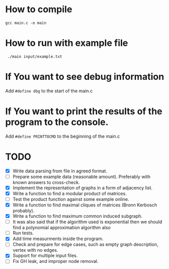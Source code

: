# How to compile

`gcc main.c -o main`

# How to run with example file

` ./main input/example.txt`

# If You want to see debug information

Add `#define dbg` to the start of the main.c

# If You want to print the results of the program to the console.

Add `#define PRINTTOCMD` to the beginning of the main.c

# TODO

- [x] Write data parsing from file in agreed format.
- [ ] Prepare some example data (reasonable amount). Preferably with known answers to cross-check.
- [x] Implement the representation of graphs in a form of adjacency list.
- [x] Write a function to find a modular product of matrices.
- [ ] Test the product function against some example online.
- [x] Write a function to find maximal cliques of matrices (Bronn Kerbosch probably).
- [x] Write a function to find maximum common induced subgraph.
- [ ] It was also said that if the algorithm used is exponential then we should find a polynomial approximation algorithm also
- [ ] Run tests.
- [x] Add time measurments inside the program.
- [ ] Check and prepare for edge cases, such as empty graph description, vertex with no edges.
- [x] Support for multiple input files.
- [ ] Fix GH leak, and improper node removal.
